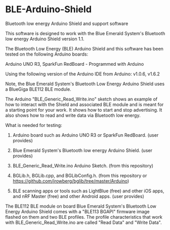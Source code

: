 # BLE-Arduino-Shield
Bluetooth low energy Arduino Shield and support software

This software is designed to work with the Blue Emerald System's Bluetooth low energy Arduino Shield version 1.1.  

The Bluetooth Low Energy (BLE) Arduino Shield and this software has been tested on the following Arduino boards:

Arduino UNO R3, SparkFun RedBoard - Programmed with Arduino

Using the following version of the Arduino IDE from Arduino: v1.0.6, v1.6.2

Note, the Blue Emerald System's Bluetooth Low Energy Arduino Shield uses a BlueGiga BLE112 BLE module.

The Arduino "BLE_Generic_Read_Write.ino" sketch shows an example of how to interact with the Shield and associated BLE module and is meant for a starting point for your work.  It shows how to start and stop advertising.  It also shows how to read and write data via Bluetooth low energy.

What is needed for testing:

1. Arduino board such as Arduino UNO R3 or SparkFun RedBoard. (user provides)

2. Blue Emerald System's Bluetooth low energy Arduino Shield. (user provides)

3. BLE_Generic_Read_Write.ino Arduino Sketch.  (from this repository)

4. BGLib.h, BGLib.cpp, and BGLibConfig.h.  (from this repository or https://github.com/jrowberg/bglib/tree/master/Arduino)

5. BLE scanning apps or tools such as LightBlue (free) and other iOS apps, and nRF Master (free) and other Android apps. (user provides)

The BLE112 BLE module on board Blue Emerald System's Bluetooth Low Energy Arduino Shield comes with a "BLE113 BGAPI" firmware image flashed on them and two BLE profiles.  The profile characteristics that work with BLE_Generic_Read_Write.ino are called "Read Data" and "Write Data".
